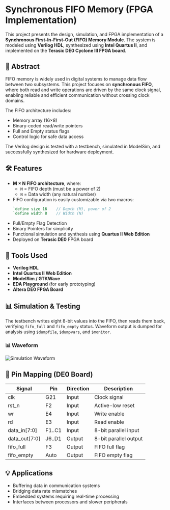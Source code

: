 
# Synchronous FIFO Memory (FPGA Implementation)

This project presents the design, simulation, and FPGA implementation of a **Synchronous First-In-First-Out (FIFO) Memory Module**. The system is modeled using **Verilog HDL**, synthesized using **Intel Quartus II**, and implemented on the **Terasic DE0 Cyclone III FPGA board**.


## 📘 Abstract

FIFO memory is widely used in digital systems to manage data flow between two subsystems. This project focuses on **synchronous FIFO**, where both read and write operations are driven by the same clock signal, enabling reliable and efficient communication without crossing clock domains.

The FIFO architecture includes:
- Memory array (16×8)
- Binary-coded read/write pointers
- Full and Empty status flags
- Control logic for safe data access

The Verilog design is tested with a testbench, simulated in ModelSim, and successfully synthesized for hardware deployment.


## 🛠️ Features

- **M × N FIFO architecture**, where:
  - `M` = FIFO depth (must be a power of 2)
  - `N` = Data width (any natural number)
- FIFO configuration is easily customizable via two macros:
  ```verilog
  `define size 16    // Depth (M), power of 2
  `define width 8    // Width (N)
- Full/Empty Flag Detection
- Binary Pointers for simplicity
- Functional simulation and synthesis using **Quartus II Web Edition**
- Deployed on **Terasic DE0** FPGA board


## 🔧 Tools Used
- **Verilog HDL**
- **Intel Quartus II Web Edition**
- **ModelSim / GTKWave**
- **EDA Playground** (for early prototyping)
- **Altera DE0 FPGA Board**


## 📊 Simulation & Testing

The testbench writes eight 8-bit values into the FIFO, then reads them back, verifying `fifo_full` and `fifo_empty` status. Waveform output is dumped for analysis using `$dumpfile`, `$dumpvars`, and `$monitor`.

### 📊 Waveform
![Simulation Waveform](doc/waveform.png)

## 🧪 Pin Mapping (DE0 Board)

| Signal       | Pin   | Direction | Description                  |
|--------------|--------|-----------|------------------------------|
| clk          | G21    | Input     | Clock signal                 |
| rst_n        | F2     | Input     | Active-low reset             |
| wr           | E4     | Input     | Write enable                 |
| rd           | E3     | Input     | Read enable                  |
| data_in[7:0] | F1..C1 | Input     | 8-bit parallel input         |
| data_out[7:0]| J6..D1 | Output    | 8-bit parallel output        |
| fifo_full    | F3     | Output    | FIFO full flag               |
| fifo_empty   | Auto   | Output    | FIFO empty flag              |

## 💡 Applications

- Buffering data in communication systems
- Bridging data rate mismatches
- Embedded systems requiring real-time processing
- Interfaces between processors and slower peripherals

